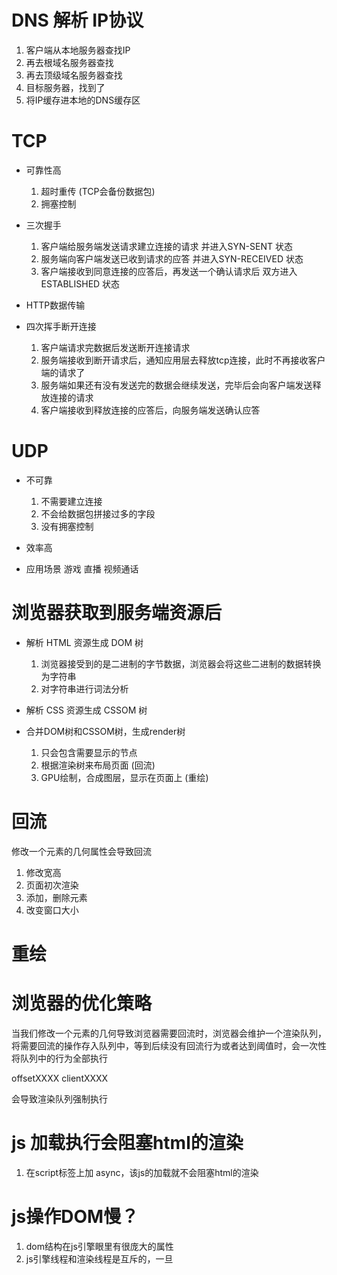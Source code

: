 # DNS 解析  IP协议
  1. 客户端从本地服务器查找IP
  2. 再去根域名服务器查找
  3. 再去顶级域名服务器查找
  4. 目标服务器，找到了
  5. 将IP缓存进本地的DNS缓存区

# TCP
  - 可靠性高
    1. 超时重传 (TCP会备份数据包) 
    2. 拥塞控制


  - 三次握手
    1. 客户端给服务端发送请求建立连接的请求  并进入SYN-SENT  状态 
    2. 服务端向客户端发送已收到请求的应答    并进入SYN-RECEIVED 状态
    3. 客户端接收到同意连接的应答后，再发送一个确认请求后 双方进入 ESTABLISHED 状态 

  - HTTP数据传输

  - 四次挥手断开连接
    1. 客户端请求完数据后发送断开连接请求
    2. 服务端接收到断开请求后，通知应用层去释放tcp连接，此时不再接收客户端的请求了
    3. 服务端如果还有没有发送完的数据会继续发送，完毕后会向客户端发送释放连接的请求
    4. 客户端接收到释放连接的应答后，向服务端发送确认应答 

# UDP
  - 不可靠
    1. 不需要建立连接
    2. 不会给数据包拼接过多的字段
    3. 没有拥塞控制

  - 效率高 

  - 应用场景
    游戏 直播 视频通话 











# 浏览器获取到服务端资源后
  - 解析 HTML 资源生成 DOM 树
    1. 浏览器接受到的是二进制的字节数据，浏览器会将这些二进制的数据转换为字符串
    2. 对字符串进行词法分析 

  - 解析 CSS 资源生成 CSSOM 树

  - 合并DOM树和CSSOM树，生成render树 
    1. 只会包含需要显示的节点
    2. 根据渲染树来布局页面  (回流)
    3. GPU绘制，合成图层，显示在页面上  (重绘) 


# 回流
  修改一个元素的几何属性会导致回流
  1. 修改宽高
  2. 页面初次渲染
  3. 添加，删除元素
  4. 改变窗口大小

# 重绘

# 浏览器的优化策略
  当我们修改一个元素的几何导致浏览器需要回流时，浏览器会维护一个渲染队列，将需要回流的操作存入队列中，等到后续没有回流行为或者达到阈值时，会一次性将队列中的行为全部执行

  offsetXXXX
  clientXXXX

  会导致渲染队列强制执行 


# js 加载执行会阻塞html的渲染
  1. 在script标签上加 async，该js的加载就不会阻塞html的渲染


# js操作DOM慢？
  1. dom结构在js引擎眼里有很庞大的属性
  2. js引擎线程和渲染线程是互斥的，一旦